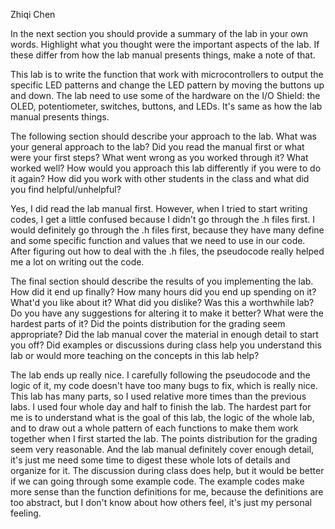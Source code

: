 Zhiqi Chen

In the next section you should provide a summary of the lab in your own words. Highlight what you thought were the important aspects of the lab. If these differ from how the lab manual presents things, make a note of that.

This lab is to write the function that work with microcontrollers to output the specific LED patterns and change the LED pattern by moving the buttons up and down. The lab need to use some of the hardware on the I/O Shield: the OLED, potentiometer, switches, buttons, and LEDs. It's same as how the lab manual presents things.


The following section should describe your approach to the lab. What was your general approach to the lab? Did you read the manual first or what were your first steps? What went wrong as you worked through it? What worked well? How would you approach this lab differently if you were to do it again? How did you work with other students in the class and what did you find helpful/unhelpful?

Yes, I did read the lab manual first. However, when I tried to start writing codes, I get a little confused because I didn't go through the .h files first. I would definitely go through the .h files first, because they have many define and some specific function and values that we need to use in our code. After figuring out how to deal with the .h files, the pseudocode really helped me a lot on writing out the code.


The final section should describe the results of you implementing the lab. How did it end up finally? How many hours did you end up spending on it? What'd you like about it? What did you dislike? Was this a worthwhile lab? Do you have any suggestions for altering it to make it better? What were the hardest parts of it? Did the points distribution for the grading seem appropriate? Did the lab manual cover the material in enough detail to start you off? Did examples or discussions during class help you understand this lab or would more teaching on the concepts in this lab help?

The lab ends up really nice. I carefully following the pseudocode and the logic of it, my code doesn't have too many bugs to fix, which is really nice. This lab has many parts, so I used relative more times than the previous labs. I used four whole day and half to finish the lab. The hardest part for me is to understand what is the goal of this lab, the logic of the whole lab, and to draw out a whole pattern of each functions to make them work together when I first started the lab. The points distribution for the grading seem very reasonable. And the lab manual definitely cover enough detail, it's just me need some time to digest these whole lots of details and organize for it. The discussion during class does help, but it would be better if we can going through some example code. The example codes make more sense than the function definitions for me, because the definitions are too abstract, but I don't know about how others feel, it's just my personal feeling.

